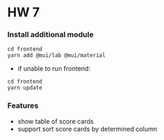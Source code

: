 # HW 7

### Install additional module
```
cd frontend
yarn add @mui/lab @mui/material
```

- if unable to run frontend:
```
cd frontend
yarn update
```

### Features
- show table of score cards
- support sort score cards by determined column